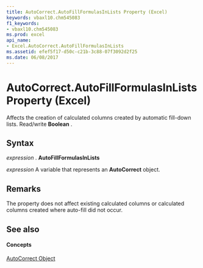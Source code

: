 ```yaml
---
title: AutoCorrect.AutoFillFormulasInLists Property (Excel)
keywords: vbaxl10.chm545083
f1_keywords:
- vbaxl10.chm545083
ms.prod: excel
api_name:
- Excel.AutoCorrect.AutoFillFormulasInLists
ms.assetid: efef5f17-d50c-c21b-3c88-07f3092d2f25
ms.date: 06/08/2017
---
```



# AutoCorrect.AutoFillFormulasInLists Property (Excel)

Affects the creation of calculated columns created by automatic fill-down lists. Read/write  **Boolean** .


## Syntax

 _expression_ . **AutoFillFormulasInLists**

 _expression_ A variable that represents an **AutoCorrect** object.


## Remarks

 The property does not affect existing calculated columns or calculated columns created where auto-fill did not occur.


## See also


#### Concepts


[AutoCorrect Object](autocorrect-object-excel.md)


